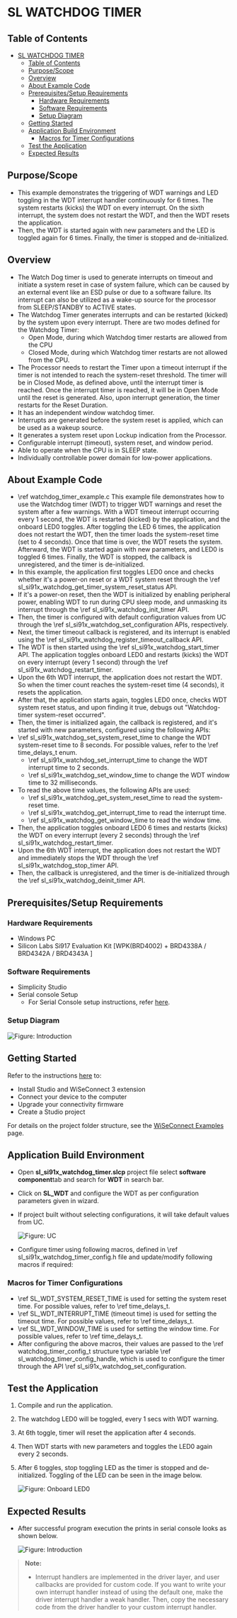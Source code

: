 # SL WATCHDOG TIMER

## Table of Contents

- [SL WATCHDOG TIMER](#sl-watchdog-timer)
  - [Table of Contents](#table-of-contents)
  - [Purpose/Scope](#purposescope)
  - [Overview](#overview)
  - [About Example Code](#about-example-code)
  - [Prerequisites/Setup Requirements](#prerequisitessetup-requirements)
    - [Hardware Requirements](#hardware-requirements)
    - [Software Requirements](#software-requirements)
    - [Setup Diagram](#setup-diagram)
  - [Getting Started](#getting-started)
  - [Application Build Environment](#application-build-environment)
    - [Macros for Timer Configurations](#macros-for-timer-configurations)
  - [Test the Application](#test-the-application)
  - [Expected Results](#expected-results)

## Purpose/Scope

- This example demonstrates the triggering of WDT warnings and LED toggling in the WDT interrupt handler continuously for 6 times. The system restarts (kicks) the WDT on every interrupt. On the sixth interrupt, the system does not restart the WDT, and then the WDT resets the application.
- Then, the WDT is started again with new parameters and the LED is toggled again for 6 times. Finally, the timer is stopped and de-initialized. 

## Overview

- The Watch Dog timer is used to generate interrupts on timeout and initiate a system reset in case of system failure, which can be caused by an external event like an ESD pulse or due to a software failure. Its interrupt can also be utilized as a wake-up source for the processor from SLEEP/STANDBY to ACTIVE states. 
- The Watchdog Timer generates interrupts and can be restarted (kicked) by the system upon every interrupt. There are two modes defined for the Watchdog Timer:  
  - Open Mode, during which Watchdog timer restarts are allowed from the CPU 
  - Closed Mode, during which Watchdog timer restarts are not allowed from the CPU. 
- The Processor needs to restart the Timer upon a timeout interrupt if the timer is not intended to reach the system-reset threshold. The timer will be in Closed Mode, as defined above, until the interrupt timer is reached. Once the interrupt timer is reached, it will be in Open Mode until the reset is generated. Also, upon interrupt generation, the timer restarts for the Reset Duration. 
- It has an independent window watchdog timer. 
- Interrupts are generated before the system reset is applied, which can be used as a wakeup source. 
- It generates a system reset upon Lockup indication from the Processor.
- Configurable interrupt (timeout), system reset, and window period. 
- Able to operate when the CPU is in SLEEP state. 
- Individually controllable power domain for low-power applications. 

## About Example Code

-	\ref watchdog_timer_example.c This example file demonstrates how to use the Watchdog timer (WDT) to trigger WDT warnings and reset the system after a few warnings. With a WDT timeout interrupt occurring every 1 second, the WDT is restarted (kicked) by the application, and the onboard LED0 toggles. After toggling the LED 6 times, the application does not restart the WDT, then the timer loads the system-reset time (set to 4 seconds). Once that time is over, the WDT resets the system. Afterward, the WDT is started again with new parameters, and LED0 is toggled 6 times. Finally, the WDT is stopped, the callback is unregistered, and the timer is de-initialized. 
-	In this example, the application first toggles LED0 once and checks whether it's a power-on reset or a WDT system reset through the \ref sl_si91x_watchdog_get_timer_system_reset_status API.  
-	If it's a power-on reset, then the WDT is initialized by enabling peripheral power, enabling WDT to run during CPU sleep mode, and unmasking its interrupt through the \ref sl_si91x_watchdog_init_timer API.  
-	Then, the timer is configured with default configuration values from UC through the \ref sl_si91x_watchdog_set_configuration APIs, respectively.  
-	Next, the timer timeout callback is registered, and its interrupt is enabled using the \ref sl_si91x_watchdog_register_timeout_callback API.  
-	The WDT is then started using the \ref sl_si91x_watchdog_start_timer API. The application toggles onboard LED0 and restarts (kicks) the WDT on every interrupt (every 1 second) through the \ref sl_si91x_watchdog_restart_timer.  
-	Upon the 6th WDT interrupt, the application does not restart the WDT. So when the timer count reaches the system-reset time (4 seconds), it resets the application.  
-	After that, the application starts again, toggles LED0 once, checks WDT system reset status, and upon finding it true, debugs out "Watchdog-timer system-reset occurred".  
-	Then, the timer is initialized again, the callback is registered, and it's started with new parameters, configured using the following APIs:  
  - \ref sl_si91x_watchdog_set_system_reset_time to change the WDT system-reset time to 8 seconds. For possible values, refer to the \ref time_delays_t enum. 
 	- \ref sl_si91x_watchdog_set_interrupt_time to change the WDT interrupt time to 2 seconds. 
 	- \ref sl_si91x_watchdog_set_window_time to change the WDT window time to 32 milliseconds. 
-	To read the above time values, the following APIs are used:  
 	- \ref sl_si91x_watchdog_get_system_reset_time to read the system-reset time. 
 	- \ref sl_si91x_watchdog_get_interrupt_time to read the interrupt time. 
 	- \ref sl_si91x_watchdog_get_window_time to read the window time. 
-	Then, the application toggles onboard LED0 6 times and restarts (kicks) the WDT on every interrupt (every 2 seconds) through the \ref sl_si91x_watchdog_restart_timer. 
-	Upon the 6th WDT interrupt, the application does not restart the WDT and immediately stops the WDT through the \ref sl_si91x_watchdog_stop_timer API.  
-	Then, the callback is unregistered, and the timer is de-initialized through the \ref sl_si91x_watchdog_deinit_timer API. 


## Prerequisites/Setup Requirements

### Hardware Requirements

- Windows PC
- Silicon Labs Si917 Evaluation Kit [WPK(BRD4002) + BRD4338A / BRD4342A / BRD4343A ]

### Software Requirements

- Simplicity Studio
- Serial console Setup
  - For Serial Console setup instructions, refer [here](https://docs.silabs.com/wiseconnect/latest/wiseconnect-developers-guide-developing-for-silabs-hosts/#console-input-and-output).

### Setup Diagram

![Figure: Introduction](resources/readme/setupdiagram.png)

## Getting Started

Refer to the instructions [here](https://docs.silabs.com/wiseconnect/latest/wiseconnect-getting-started/) to:

- Install Studio and WiSeConnect 3 extension
- Connect your device to the computer
- Upgrade your connectivity firmware
- Create a Studio project

For details on the project folder structure, see the [WiSeConnect Examples](https://docs.silabs.com/wiseconnect/latest/wiseconnect-examples/#example-folder-structure) page.

## Application Build Environment

- Open **sl_si91x_watchdog_timer.slcp** project file select **software component**tab and search for **WDT** in search bar.
- Click on **SL_WDT** and configure the WDT as per configuration parameters given in wizard.
- If project built without selecting configurations, it will take default values from UC.

  ![Figure: UC](resources/uc_screen/watchdog_uc_screen.png)

- Configure timer using following macros, defined in \ref sl_si91x_watchdog_timer_config.h file and update/modify following macros if required:


### Macros for Timer Configurations

-	\ref SL_WDT_SYSTEM_RESET_TIME is used for setting the system reset time. For possible values, refer to \ref time_delays_t. 
-	\ref SL_WDT_INTERRUPT_TIME (timeout time) is used for setting the timeout time. For possible values, refer to \ref time_delays_t. 
-	\ref SL_WDT_WINDOW_TIME is used for setting the window time. For possible values, refer to \ref time_delays_t. 
-	After configuring the above macros, their values are passed to the \ref watchdog_timer_config_t structure type variable \ref sl_watchdog_timer_config_handle, which is used to configure the timer through the API \ref sl_si91x_watchdog_set_configuration. 


## Test the Application

1. Compile and run the application.
2. The watchdog LED0 will be toggled, every 1 secs with WDT warning.
3. At 6th toggle, timer will reset the application after 4 seconds.
4. Then WDT starts with new parameters and toggles the LED0 again every 2 seconds.
5. After 6 toggles, stop toggling LED as the timer is stopped and de-initialized. Toggling of the LED can be seen in the image below. 

    ![Figure: Onboard LED0](resources/readme/image514d.png)

## Expected Results

- After successful program execution the prints in serial console looks as shown below.

  ![Figure: Introduction](resources/readme/output.png)

> **Note:**
>
> - Interrupt handlers are implemented in the driver layer, and user callbacks are provided for custom code. If you want to write your own interrupt handler instead of using the default one, make the driver interrupt handler a weak handler. Then, copy the necessary code from the driver handler to your custom interrupt handler.
